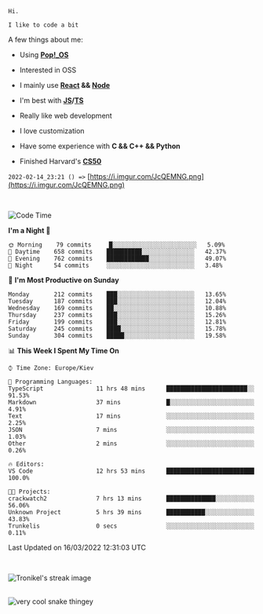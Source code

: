 ```
Hi.

I like to code a bit
```

A few things about me:

-   Using **[Pop!\_OS](https://pop.system76.com/)**

-   Interested in OSS

-   I mainly use **[React](https://reactjs.org/) && [Node](https://nodejs.org/en/)**

-   I'm best with **[JS](https://www.javascript.com/)/[TS](https://www.typescriptlang.org/)**

-   Really like web development

-   I love customization

-   Have some experience with **C && C++ && Python**

-   Finished Harvard's **[CS50](https://cs50.harvard.edu)**

`2022-02-14_23:21 () =>` [https://i.imgur.com/JcQEMNG.png](https://i.imgur.com/JcQEMNG.png)

<br>

<!--START_SECTION:waka-->
![Code Time](http://img.shields.io/badge/Code%20Time-426%20hrs%2010%20mins-blue)

**I'm a Night 🦉** 

```text
🌞 Morning    79 commits     █░░░░░░░░░░░░░░░░░░░░░░░░   5.09% 
🌆 Daytime    658 commits    ██████████░░░░░░░░░░░░░░░   42.37% 
🌃 Evening    762 commits    ████████████░░░░░░░░░░░░░   49.07% 
🌙 Night      54 commits     ░░░░░░░░░░░░░░░░░░░░░░░░░   3.48%

```
📅 **I'm Most Productive on Sunday** 

```text
Monday       212 commits    ███░░░░░░░░░░░░░░░░░░░░░░   13.65% 
Tuesday      187 commits    ███░░░░░░░░░░░░░░░░░░░░░░   12.04% 
Wednesday    169 commits    ██░░░░░░░░░░░░░░░░░░░░░░░   10.88% 
Thursday     237 commits    ███░░░░░░░░░░░░░░░░░░░░░░   15.26% 
Friday       199 commits    ███░░░░░░░░░░░░░░░░░░░░░░   12.81% 
Saturday     245 commits    ████░░░░░░░░░░░░░░░░░░░░░   15.78% 
Sunday       304 commits    █████░░░░░░░░░░░░░░░░░░░░   19.58%

```


📊 **This Week I Spent My Time On** 

```text
⌚︎ Time Zone: Europe/Kiev

💬 Programming Languages: 
TypeScript               11 hrs 48 mins      ███████████████████████░░   91.53% 
Markdown                 37 mins             █░░░░░░░░░░░░░░░░░░░░░░░░   4.91% 
Text                     17 mins             ░░░░░░░░░░░░░░░░░░░░░░░░░   2.25% 
JSON                     7 mins              ░░░░░░░░░░░░░░░░░░░░░░░░░   1.03% 
Other                    2 mins              ░░░░░░░░░░░░░░░░░░░░░░░░░   0.26%

🔥 Editors: 
VS Code                  12 hrs 53 mins      █████████████████████████   100.0%

🐱‍💻 Projects: 
crackwatch2              7 hrs 13 mins       ██████████████░░░░░░░░░░░   56.06% 
Unknown Project          5 hrs 39 mins       ███████████░░░░░░░░░░░░░░   43.83% 
Trunkelis                0 secs              ░░░░░░░░░░░░░░░░░░░░░░░░░   0.11%

```


 Last Updated on 16/03/2022 12:31:03 UTC
<!--END_SECTION:waka-->

<br>

<p><img align="center" src="https://github-readme-streak-stats.herokuapp.com/?user=Trunkelis&theme=dark" alt="Tronikel's streak image" /></p>

<br>

<img title="" src="https://raw.githubusercontent.com/Trunkelis/Trunkelis/output/github-contribution-grid-snake.svg" alt="very cool snake thingey" data-align="left">
